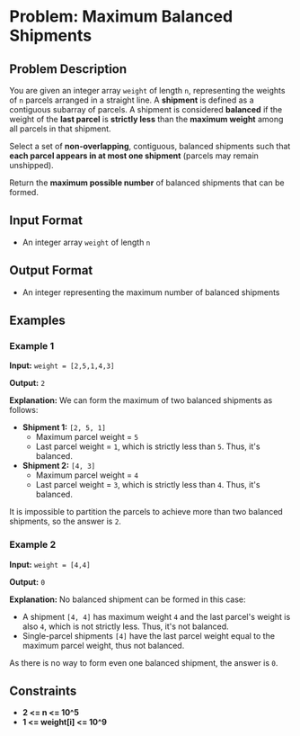 
# Problem: Maximum Balanced Shipments

## Problem Description
You are given an integer array `weight` of length `n`, representing the weights of `n` parcels arranged in a straight line. A **shipment** is defined as a contiguous subarray of parcels. A shipment is considered **balanced** if the weight of the **last parcel** is **strictly less** than the **maximum weight** among all parcels in that shipment.

Select a set of **non-overlapping**, contiguous, balanced shipments such that **each parcel appears in at most one shipment** (parcels may remain unshipped).

Return the **maximum possible number** of balanced shipments that can be formed.

## Input Format
- An integer array `weight` of length `n`

## Output Format
- An integer representing the maximum number of balanced shipments

## Examples

### Example 1
**Input:** `weight = [2,5,1,4,3]`<br/>

**Output:** `2`<br/>

**Explanation:**
We can form the maximum of two balanced shipments as follows:
- **Shipment 1:** `[2, 5, 1]`
  - Maximum parcel weight = `5`
  - Last parcel weight = `1`, which is strictly less than `5`. Thus, it's balanced.
- **Shipment 2:** `[4, 3]`
  - Maximum parcel weight = `4`
  - Last parcel weight = `3`, which is strictly less than `4`. Thus, it's balanced.

It is impossible to partition the parcels to achieve more than two balanced shipments, so the answer is `2`.

### Example 2
**Input:** `weight = [4,4]`<br/>

**Output:** `0`<br/>

**Explanation:**
No balanced shipment can be formed in this case:
- A shipment `[4, 4]` has maximum weight `4` and the last parcel's weight is also `4`, which is not strictly less. Thus, it's not balanced.
- Single-parcel shipments `[4]` have the last parcel weight equal to the maximum parcel weight, thus not balanced.

As there is no way to form even one balanced shipment, the answer is `0`.

## Constraints
- **2 <= n <= 10^5**
- **1 <= weight[i] <= 10^9**

